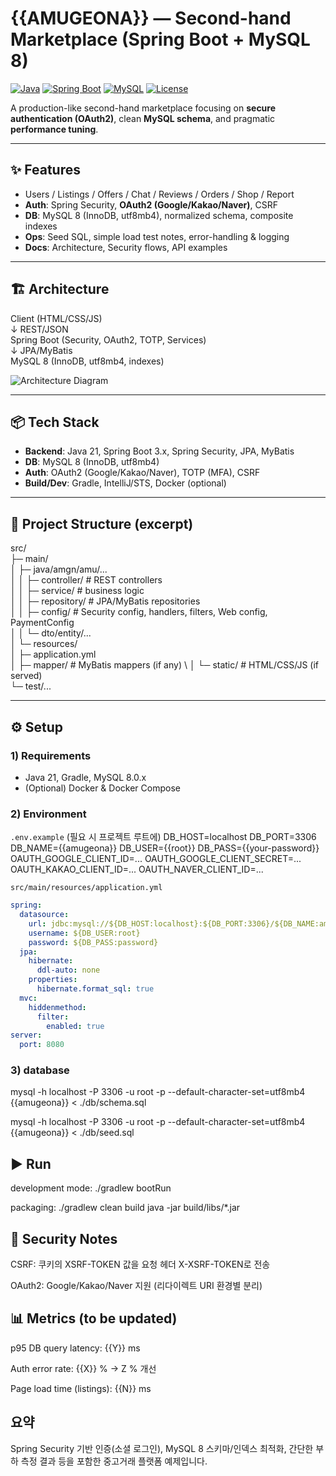 # {{AMUGEONA}} — Second-hand Marketplace (Spring Boot + MySQL 8)

[![Java](https://img.shields.io/badge/Java-21-007396)]()
[![Spring Boot](https://img.shields.io/badge/Spring%20Boot-3.x-6DB33F)]()
[![MySQL](https://img.shields.io/badge/MySQL-8.0-4479A1)]()
[![License](https://img.shields.io/badge/License-MIT-blue)]()

A production-like second-hand marketplace focusing on **secure authentication (OAuth2)**, clean **MySQL schema**, and pragmatic **performance tuning**.

---

## ✨ Features

- Users / Listings / Offers / Chat / Reviews / Orders / Shop / Report
- **Auth**: Spring Security, **OAuth2 (Google/Kakao/Naver)**, CSRF
- **DB**: MySQL 8 (InnoDB, utf8mb4), normalized schema, composite indexes
- **Ops**: Seed SQL, simple load test notes, error-handling & logging
- **Docs**: Architecture, Security flows, API examples

---

## 🏗 Architecture
Client (HTML/CSS/JS) \
↓ REST/JSON \
Spring Boot (Security, OAuth2, TOTP, Services) \
↓ JPA/MyBatis \
MySQL 8 (InnoDB, utf8mb4, indexes)

![Architecture Diagram](./docs/architecture.png) <!-- 이미지가 없으면 주석 처리하거나 나중에 추가 -->

---

## 📦 Tech Stack

- **Backend**: Java 21, Spring Boot 3.x, Spring Security, JPA, MyBatis
- **DB**: MySQL 8 (InnoDB, utf8mb4)
- **Auth**: OAuth2 (Google/Kakao/Naver), TOTP (MFA), CSRF
- **Build/Dev**: Gradle, IntelliJ/STS, Docker (optional)

---

## 📂 Project Structure (excerpt)
src/ \
├─ main/ \
│ ├─ java/amgn/amu/... \
│ │ ├─ controller/ # REST controllers \
│ │ ├─ service/ # business logic \
│ │ ├─ repository/ # JPA/MyBatis repositories \
│ │ ├─ config/ # Security config, handlers, filters, Web config, PaymentConfig \
│ │ └─ dto/entity/... \
│ └─ resources/ \
│ ├─ application.yml \
│ ├─ mapper/ # MyBatis mappers (if any) \ 
│ └─ static/ # HTML/CSS/JS (if served) \
└─ test/... 

---

## ⚙️ Setup

### 1) Requirements
- Java 21, Gradle, MySQL 8.0.x  
- (Optional) Docker & Docker Compose

### 2) Environment

`.env.example` (필요 시 프로젝트 루트에)
DB_HOST=localhost
DB_PORT=3306
DB_NAME={{amugeona}}
DB_USER={{root}}
DB_PASS={{your-password}}
OAUTH_GOOGLE_CLIENT_ID=...
OAUTH_GOOGLE_CLIENT_SECRET=...
OAUTH_KAKAO_CLIENT_ID=...
OAUTH_NAVER_CLIENT_ID=...

`src/main/resources/application.yml`
```yaml
spring:
  datasource:
    url: jdbc:mysql://${DB_HOST:localhost}:${DB_PORT:3306}/${DB_NAME:amugeona}?useUnicode=true&characterEncoding=utf8&serverTimezone=Asia/Seoul
    username: ${DB_USER:root}
    password: ${DB_PASS:password}
  jpa:
    hibernate:
      ddl-auto: none
    properties:
      hibernate.format_sql: true
  mvc:
    hiddenmethod:
      filter:
        enabled: true
server:
  port: 8080
```
### 3) database
mysql -h localhost -P 3306 -u root -p --default-character-set=utf8mb4 \
  {{amugeona}} < ./db/schema.sql

mysql -h localhost -P 3306 -u root -p --default-character-set=utf8mb4 \
  {{amugeona}} < ./db/seed.sql

## ▶️ Run
development mode:
./gradlew bootRun

packaging:
./gradlew clean build
java -jar build/libs/*.jar

## 🔐 Security Notes

CSRF: 쿠키의 XSRF-TOKEN 값을 요청 헤더 X-XSRF-TOKEN로 전송

OAuth2: Google/Kakao/Naver 지원 (리다이렉트 URI 환경별 분리)

## 📊 Metrics (to be updated) <!-- 갱신 필요 -->

p95 DB query latency: {{Y}} ms

Auth error rate: {{X}} % → Z % 개선

Page load time (listings): {{N}} ms

## 요약
Spring Security 기반 인증(소셜 로그인),
MySQL 8 스키마/인덱스 최적화,
간단한 부하 측정 결과 등을 포함한 중고거래 플랫폼 예제입니다.
